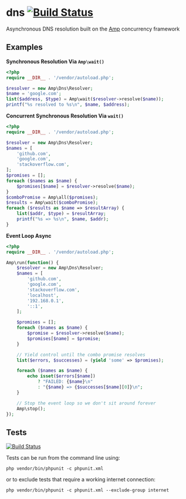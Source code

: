 dns [![Build Status](https://travis-ci.org/amphp/dns.svg?branch=master)](https://travis-ci.org/amphp/dns)
============

Asynchronous DNS resolution built on the [Amp](https://github.com/amphp/amp) concurrency framework


## Examples

**Synchronous Resolution Via `Amp\wait()`**

```php
<?php
require __DIR__ . '/vendor/autoload.php';

$resolver = new Amp\Dns\Resolver;
$name = 'google.com';
list($address, $type) = Amp\wait($resolver->resolve($name));
printf("%s resolved to %s\n", $name, $address);
```

**Concurrent Synchronous Resolution Via `wait()`**

```php
<?php
require __DIR__ . '/vendor/autoload.php';

$resolver = new Amp\Dns\Resolver;
$names = [
    'github.com',
    'google.com',
    'stackoverflow.com',
];
$promises = [];
foreach ($names as $name) {
    $promises[$name] = $resolver->resolve($name);
}
$comboPromise = Amp\all($promises);
$results = Amp\wait($comboPromise);
foreach ($results as $name => $resultArray) {
    list($addr, $type) = $resultArray;
    printf("%s => %s\n", $name, $addr);
}
```


**Event Loop Async**

```php
<?php
require __DIR__ . '/vendor/autoload.php';

Amp\run(function() {
    $resolver = new Amp\Dns\Resolver;
    $names = [
        'github.com',
        'google.com',
        'stackoverflow.com',
        'localhost',
        '192.168.0.1',
        '::1',
    ];

    $promises = [];
    foreach ($names as $name) {
        $promise = $resolver->resolve($name);
        $promises[$name] = $promise;
    }

    // Yield control until the combo promise resolves
    list($errors, $successes) = (yield 'some' => $promises);

    foreach ($names as $name) {
        echo isset($errors[$name])
            ? "FAILED: {$name}\n"
            : "{$name} => {$successes[$name][0]}\n";
    }

    // Stop the event loop so we don't sit around forever
    Amp\stop();
});
```

## Tests

[![Build Status](https://travis-ci.org/amphp/dns.svg?branch=master)](https://travis-ci.org/amphp/dns)

Tests can be run from the command line using:

`php vendor/bin/phpunit -c phpunit.xml`

or to exclude tests that require a working internet connection:

`php vendor/bin/phpunit -c phpunit.xml --exclude-group internet`
